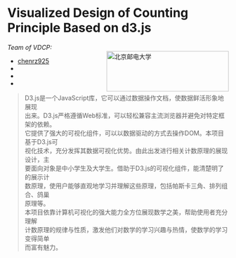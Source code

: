 <html>
    <body>
        <h1>Visualized Design of Counting Principle Based on d3.js</h1>
        <em>Team of VDCP:</em><br />
        <a href="http://www.bupt.edu.cn"><img height="92" width="278" src="http://www.bupt.edu.cn/img/logo.gif" align="right" alt="北京邮电大学" /></a>
        <ul>
            <li><a href="https://github.com/chenrz925">chenrz925</a></li>
            <li></li>
            <li></li>
            <li></li>
        </ul>
        <blockquote>
            D3.js是一个JavaScript库，它可以通过数据操作文档，使数据鲜活形象地展现<br />
        出来。D3.js严格遵循Web标准，可以轻松兼容主流浏览器并避免对特定框架的依赖。<br />
        它提供了强大的可视化组件，可以以数据驱动的方式去操作DOM。本项目基于D3.js可<br />
        视化技术，充分发挥其数据可视化优势。由此出发进行相关计数原理的展现设计，主<br />
        要面向对象是中小学生及大学生。借助于D3.js的可视化组件，能清楚明了的展示计<br />
        数原理，使用户能够直观地学习并理解这些原理，包括帕斯卡三角、排列组合、鸽巢<br />
        原理等。<br />
            本项目依靠计算机可视化的强大能力全方位展现数学之美，帮助使用者充分理解<br />
        计数原理的规律与性质，激发他们对数学的学习兴趣与热情，使数学的学习变得简单<br />
        而富有魅力。
        </blockquote>
    </body>
</html>
